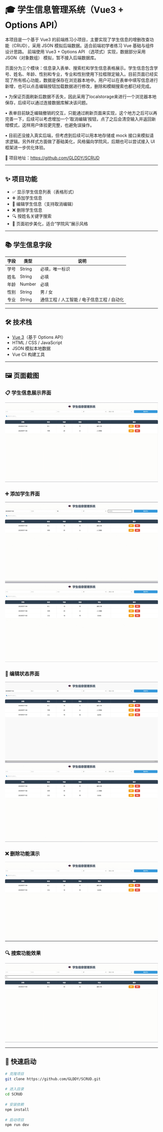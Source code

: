 # 🎓 学生信息管理系统（Vue3 + Options API）

本项目是一个基于 Vue3 的前端练习小项目，主要实现了学生信息的增删改查功能（CRUD），采用 JSON 模拟后端数据。适合前端初学者练习 Vue 基础与组件设计思路。
前端使用 Vue3 + Options API （选项式）实现，数据部分采用 JSON（对象数组） 模拟，暂不接入后端数据库。


页面分为三个模块：信息录入表单、搜索栏和学生信息表格展示。学生信息包含学号、姓名、年龄、性别和专业，专业和性别使用下拉框限定输入。目前页面已经实现了所有核心功能，数据是保存在浏览器本地中。用户可以在表单中填写信息进行新增，也可以点击编辑按钮加载数据进行修改，删除和模糊搜索也都已经完成。
  

• 为保证页面刷新后数据不丢失，因此采用了localstorage来进行一个浏览器本地保存，后续可以通过连接数据库解决该问题。

• 表单目前缺乏编辑撤销的交互，只能通过刷新页面来实现，这个地方之后可以再完善一下，后续可以考虑增加一个‘取消编辑’按钮，点了之后会清空输入并返回新增模式，这样用户体验更完整，也避免误操作。

• 目前还没接入真实后端，但考虑到后续可以用本地存储或 mock 接口来模拟请求逻辑。另外样式方面做了基础美化，风格偏向学院风，后期也可以尝试接入 UI 框架进一步优化体验。

📍 项目地址：https://github.com/GLDDY/SCRUD

---

## ✨ 项目功能

- ✅ 显示学生信息列表（表格形式）
- ➕ 添加学生信息
- 📝 编辑学生信息（支持取消编辑）
- ❌ 删除学生信息
- 🔍 按姓名关键字搜索
- 🎨 页面初步美化，适合“学院风”展示风格

---

## 📚 学生信息字段

| 字段   | 类型   | 说明                         |
|--------|--------|------------------------------|
| 学号   | String | 必填，唯一标识               |
| 姓名   | String | 必填                         |
| 年龄   | Number | 必填                         |
| 性别   | String | 男 / 女                      |
| 专业   | String | 通信工程 / 人工智能 / 电子信息工程 / 自动化 |

---

## 🛠 技术栈

- [Vue 3](https://vuejs.org/)（基于 Options API）
- HTML / CSS / JavaScript
- JSON 模拟本地数据
- Vue Cli 构建工具

---

## 🖼️ 页面截图

### 📋 学生信息展示界面
![首页截图](./public/screenshots/首页.png)

### ➕ 添加学生界面
![添加学生](./public/screenshots/添加1.png)
![添加学生](./public/screenshots/添加2.png)

### 📝 编辑状态界面
![编辑学生](./public/screenshots/编辑1.png)
![编辑学生](./public/screenshots/编辑2.png)

### ❌ 删除功能演示
![删除功能](./public/screenshots/删除.png)

### 🔍 搜索功能效果
![搜索功能](./public/screenshots/搜索.png)

---

## 🚀 快速启动

```bash
# 克隆项目
git clone https://github.com/GLDDY/SCRUD.git

# 进入目录
cd SCRUD

# 安装依赖
npm install

# 启动项目
npm run dev
